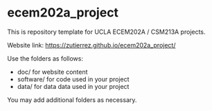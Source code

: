 # ecem202a_project
This is repository template for UCLA ECEM202A / CSM213A projects.

Website link: https://zutierrez.github.io/ecem202a_project/

Use the folders as follows:

* doc/ for website content
* software/ for code used in your project
* data/ for data data used in your project

You may add additional folders as necessary.

